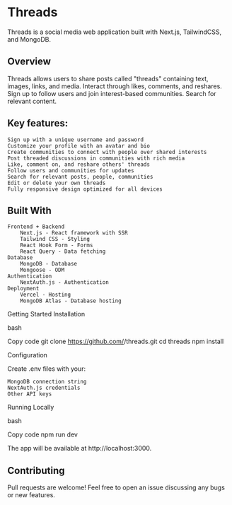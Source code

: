 # Threads

Threads is a social media web application built with Next.js, TailwindCSS, and MongoDB.
## Overview

Threads allows users to share posts called "threads" containing text, images, links, and media. Interact through likes, comments, and reshares. Sign up to follow users and join interest-based communities. Search for relevant content.

## Key features:

    Sign up with a unique username and password
    Customize your profile with an avatar and bio
    Create communities to connect with people over shared interests
    Post threaded discussions in communities with rich media
    Like, comment on, and reshare others' threads
    Follow users and communities for updates
    Search for relevant posts, people, communities
    Edit or delete your own threads
    Fully responsive design optimized for all devices

## Built With

    Frontend + Backend
        Next.js - React framework with SSR
        Tailwind CSS - Styling
        React Hook Form - Forms
        React Query - Data fetching
    Database
        MongoDB - Database
        Mongoose - ODM
    Authentication
        NextAuth.js - Authentication
    Deployment
        Vercel - Hosting
        MongoDB Atlas - Database hosting

Getting Started
Installation

bash

Copy code
git clone https://github.com/<your-username>/threads.git
cd threads
npm install

Configuration

Create .env files with your:

    MongoDB connection string
    NextAuth.js credentials
    Other API keys

Running Locally

bash

Copy code
npm run dev

The app will be available at http://localhost:3000.
## Contributing

Pull requests are welcome! Feel free to open an issue discussing any bugs or new features.
